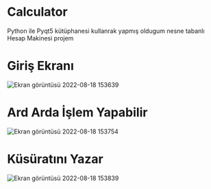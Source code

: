 # Calculator

Python ile Pyqt5 kütüphanesi kullanrak yapmış oldugum nesne tabanlı Hesap Makinesi projem

# Giriş Ekranı

![Ekran görüntüsü 2022-08-18 153639](https://user-images.githubusercontent.com/92816090/185396252-d6e1eb87-6784-4a48-bb2e-2d8faa702a0d.png)

# Ard Arda İşlem Yapabilir

![Ekran görüntüsü 2022-08-18 153754](https://user-images.githubusercontent.com/92816090/185396514-e2fbb718-7e78-4c93-9b01-674e64416990.png)

# Küsüratını Yazar

![Ekran görüntüsü 2022-08-18 153839](https://user-images.githubusercontent.com/92816090/185396728-fdb7f773-b475-4260-bf65-ec5a048099e7.png)


